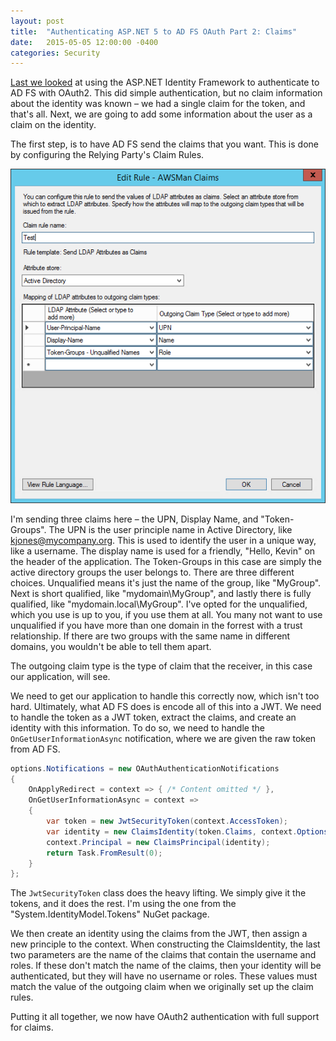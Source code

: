 ```yaml
---
layout: post
title:  "Authenticating ASP.NET 5 to AD FS OAuth Part 2: Claims"
date:   2015-05-05 12:00:00 -0400
categories: Security
---
```


[Last we looked][1] at using the ASP.NET Identity Framework to authenticate to AD
FS with OAuth2. This did simple authentication, but no claim information about
the identity was known – we had a single claim for the token, and that's all.
Next, we are going to add some information about the user as a claim on the
identity.

The first step, is to have AD FS send the claims that you want. This is done
by configuring the Relying Party's Claim Rules.

![Claim Rules][2]

I'm sending three claims here – the UPN, Display Name, and "Token-Groups". The
UPN is the user principle name in Active Directory, like kjones@mycompany.org.
This is used to identify the user in a unique way, like a username. The display
name is used for a friendly, "Hello, Kevin" on the header of the application.
The Token-Groups in this case are simply the active directory groups the user
belongs to. There are three different choices. Unqualified means it's just the
name of the group, like "MyGroup". Next is short qualified, like
"mydomain\MyGroup", and lastly there is fully qualified, like
"mydomain.local\MyGroup". I've opted for the unqualified, which you use is up
to you, if you use them at all. You many not want to use unqualified if you have
more than one domain in the forrest with a trust relationship. If there are two
groups with the same name in different domains, you wouldn't be able to tell
them apart.

The outgoing claim type is the type of claim that the receiver, in this case
our application, will see.

We need to get our application to handle this correctly now, which isn't too
hard. Ultimately, what AD FS does is encode all of this into a JWT. We need to
handle the token as a JWT token, extract the claims, and create an identity
with this information. To do so, we need to handle the `OnGetUserInformationAsync`
notification, where we are given the raw token from AD FS.

```csharp
options.Notifications = new OAuthAuthenticationNotifications
{
    OnApplyRedirect = context => { /* Content omitted */ },
    OnGetUserInformationAsync = context =>
    {
        var token = new JwtSecurityToken(context.AccessToken);
        var identity = new ClaimsIdentity(token.Claims, context.Options.AuthenticationScheme, "upn", "role");
        context.Principal = new ClaimsPrincipal(identity);
        return Task.FromResult(0);
    }
};
```

The `JwtSecurityToken` class does the heavy lifting. We simply give it the
tokens, and it does the rest. I'm using the one from the
"System.IdentityModel.Tokens" NuGet package.

We then create an identity using the claims from the JWT, then assign a new
principle to the context. When constructing the ClaimsIdentity, the last two
parameters are the name of the claims that contain the username and roles. If
these don't match the name of the claims, then your identity will be
authenticated, but they will have no username or roles. These values must match
the value of the outgoing claim when we originally set up the claim rules.

Putting it all together, we now have OAuth2 authentication with full support
for claims.

[1]: /2015/05/04/authenticating-asp-net-5-to-ad-fs-oauth/
[2]: /images/claimrules.png